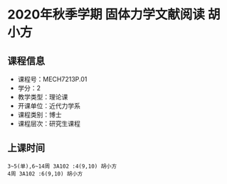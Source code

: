 # 2020年秋季学期 固体力学文献阅读 胡小方






## 课程信息

- 课程号：MECH7213P.01
- 学分：2
- 教学类型：理论课
- 开课单位：近代力学系
- 课程类别：博士
- 课程层次：研究生课程

## 上课时间

```
3~5(单),6~14周 3A102 :4(9,10) 胡小方
4周 3A102 :6(9,10) 胡小方
```

